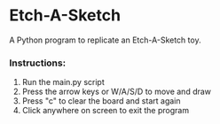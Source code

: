 # Etch-A-Sketch
A Python program to replicate an Etch-A-Sketch toy. 

### Instructions:

1. Run the main.py script
2. Press the arrow keys or W/A/S/D to move and draw
3. Press "c" to clear the board and start again
4. Click anywhere on screen to exit the program
